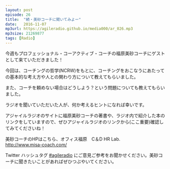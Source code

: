 ```yaml
---
layout: post
episode: 26
title:  "続・美砂コーチに聞いてみよー"
date:   2016-11-07
mp3url: https://agileradio.github.io/media000/ar_026.mp3
mp3size: 21269877
tags: [Radio]
---
```


今週もプロフェッショナル・コーアクティブ・コーチの福原美砂コーチにゲストとして来ていただきました！

今回は、コーチングの哲学(NCRW)をもとに、コーチングをおこなうにあたっての基本的な考え方や人との関わり方について教えてもらいました。

また、コーチを頼めない場合はどうしよう？という問題についても教えてもらいました。

ラジオを聞いていただいた人が、何か考えるヒントになれば幸いです。

アジャイルラジオのサイトに福原美砂コーチの著書や、ラジオ内で紹介した本のリンクをしていますので、ぜひアジャイルラジオのリンクから(ここ重要)確認してみてくださいね！

美砂コーチのHPはこちら、オフィス福原　C＆D HR Lab.  
http://www.misa-coach.com/

Twitter ハッシュタグ [#agileradio](https://twitter.com/intent/tweet?hashtags=agileradio) にご意見ご参考をお聞かせください。美砂コーチに聞きたいことがあればぜひつぶやいてください。  

